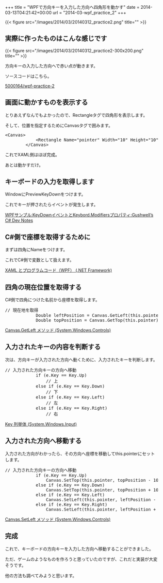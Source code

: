 +++
title = "WPFで方向キーを入力した方向へ四角形を動かす"
date = 2014-03-13T04:21:42+00:00
url = "2014-03-wpf_practice_2"
+++

{{< figure src="/images/2014/03/20140312_practice2.png" title="" >}}

## 実際に作ったものはこんな感じです

{{< figure src="/images/2014/03/20140312_practice2-300x200.png" title="" >}}

方向キーの入力した方向へで赤い点が動きます。

ソースコードはこちら。

[5000164/wpf-practice-2](https://github.com/5000164/wpf-practice-2)

## 画面に動かすものを表示する

とりあえずなんでもよかったので、Rectangleタグで四角形を表示します。

そして、位置を指定するためにCanvasタグで囲みます。

<pre class="brush: xml; title: ; notranslate" title="">&lt;Canvas&gt;
            &lt;Rectangle Name="pointer" Width="10" Height="10" Fill="Red" Canvas.Left="0" Canvas.Top="0" /&gt;
        &lt;/Canvas&gt;
</pre>

これでXAML側はほぼ完成。

あとは動かすだけ。

## キーボードの入力を取得します

WindowにPreviewKeyDownをつけます。

これでキーが押されたらイベントが発生します。

[WPFサンプル:KeyDownイベントとKeybord.Modifiersプロパティ:Gushwell&#8217;s C# Dev Notes](http://gushwell.ldblog.jp/archives/52318833.html)

## C#側で座標を取得するために

まずは四角にNameをつけます。

これでC#側で変数として扱えます。

[XAML とプログラムコード（WPF） (.NET Framework)](http://ufcpp.net/study/dotnet/wpf_xamlcode.html)

## 四角の現在位置を取得する

C#側で四角につけた名前から座標を取得します。

<pre class="brush: csharp; title: ; notranslate" title="">// 現在地を取得
            Double leftPosition = Canvas.GetLeft(this.pointer);
            Double topPosition = Canvas.GetTop(this.pointer);
</pre>

[Canvas.GetLeft メソッド (System.Windows.Controls)](http://msdn.microsoft.com/ja-jp/library/system.windows.controls.canvas.getleft(v=vs.110).aspx)

## 入力されたキーの内容を判断する

次は、方向キーが入力された方向へ動くために、入力されたキーを判断します。

<pre class="brush: csharp; title: ; notranslate" title="">// 入力された方向キーの方向へ移動
            if (e.Key == Key.Up)
                // 上
            else if (e.Key == Key.Down)
                // 下
            else if (e.Key == Key.Left)
                // 左
            else if (e.Key == Key.Right)
                // 右
</pre>

[Key 列挙体 (System.Windows.Input)](http://msdn.microsoft.com/ja-jp/library/system.windows.input.key(v=vs.110).aspx)

## 入力された方向へ移動する

入力された方向がわかったら、その方向へ座標を移動してthis.pointerにセットします。

<pre class="brush: csharp; title: ; notranslate" title="">// 入力された方向キーの方向へ移動
            if (e.Key == Key.Up)
                Canvas.SetTop(this.pointer, topPosition - 10);
            else if (e.Key == Key.Down)
                Canvas.SetTop(this.pointer, topPosition + 10);
            else if (e.Key == Key.Left)
                Canvas.SetLeft(this.pointer, leftPosition - 10);
            else if (e.Key == Key.Right)
                Canvas.SetLeft(this.pointer, leftPosition + 10);
</pre>

[Canvas.SetLeft メソッド (System.Windows.Controls)](http://msdn.microsoft.com/ja-jp/library/system.windows.controls.canvas.setleft(v=vs.110).aspx)

## 完成

これで、キーボードの方向キーを入力した方向へ移動することができました。

ただ、ゲームのようなものを作ろうと思っていたのですが、これだと実装が大変そうです。

他の方法も調べてみようと思います。